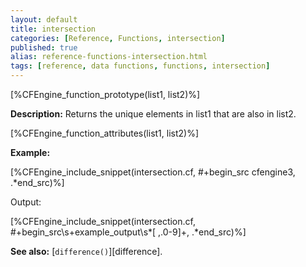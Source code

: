 ```yaml
---
layout: default
title: intersection
categories: [Reference, Functions, intersection]
published: true
alias: reference-functions-intersection.html
tags: [reference, data functions, functions, intersection]
---
```


[%CFEngine_function_prototype(list1, list2)%]

**Description:** Returns the unique elements in list1 that are also in list2.

[%CFEngine_function_attributes(list1, list2)%]

**Example:**

[%CFEngine_include_snippet(intersection.cf, #\+begin_src cfengine3, .*end_src)%]

Output:

[%CFEngine_include_snippet(intersection.cf, #\+begin_src\s+example_output\s*[ ,.0-9]+, .*end_src)%]

**See also:** [`difference()`][difference].
